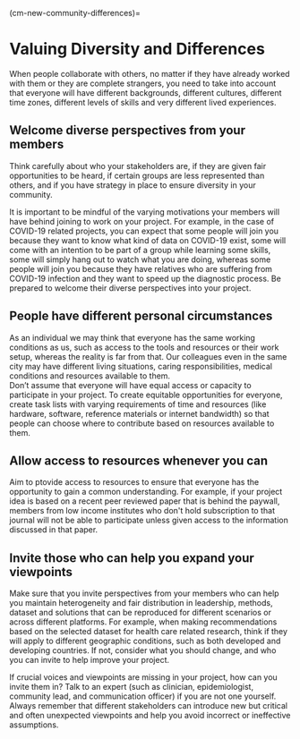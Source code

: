 (cm-new-community-differences)=
# Valuing Diversity and Differences

When people collaborate with others, no matter if they have already worked with them or they are complete strangers, you need to take into account that everyone will have different backgrounds, different cultures, different time zones, different levels of skills and very different lived experiences.

## Welcome diverse perspectives from your members

Think carefully about who your stakeholders are, if they are given fair opportunities to be heard, if certain groups are less represented than others, and if you have strategy in place to ensure diversity in your community.

It is important to be mindful of the varying motivations your members will have behind joining to work on your project.
For example, in the case of COVID-19 related projects, you can expect that some people will join you because they want to know what kind of data on COVID-19 exist, some will come with an intention to be part of a group while learning some skills, some will simply hang out to watch what you are doing, whereas some people will join you because they have relatives who are suffering from COVID-19 infection and they want to speed up the diagnostic process.
Be prepared to welcome their diverse perspectives into your project.

## People have different personal circumstances

As an individual we may think that everyone has the same working conditions as us, such as access to the tools and resources or their work setup, whereas the reality is far from that.
Our colleagues even in the same city may have different living situations, caring responsibilities, medical conditions and resources available to them.  
Don’t assume that everyone will have equal access or capacity to participate in your project.
To create equitable opportunities for everyone, create task lists with varying requirements of time and resources (like hardware, software, reference materials or internet bandwidth) so that people can choose where to contribute based on resources available to them.

## Allow access to resources whenever you can

Aim to ptovide access to resources to ensure that everyone has the opportunity to gain a common understanding.
For example, if your project idea is based on a recent peer reviewed paper that is behind the paywall, members from low income institutes who don't hold subscription to that journal will not be able to participate unless given access to the information discussed in that paper.

## Invite those who can help you expand your viewpoints

Make sure that you invite perspectives from your members who can help you maintain heterogeneity and fair distribution in leadership, methods, dataset and solutions that can be reproduced for different scenarios or across different platforms.
For example, when making recommendations based on the selected dataset for health care related research, think if they will apply to different geographic conditions, such as both developed and developing countries.
If not, consider what you should change, and who you can invite to help improve your project.

If crucial voices and viewpoints are missing in your project, how can you invite them in? Talk to an expert (such as clinician, epidemiologist, community lead, and communication officer) if you are not one yourself.
Always remember that different stakeholders can introduce new but critical and often unexpected viewpoints and help you avoid incorrect or ineffective assumptions.
